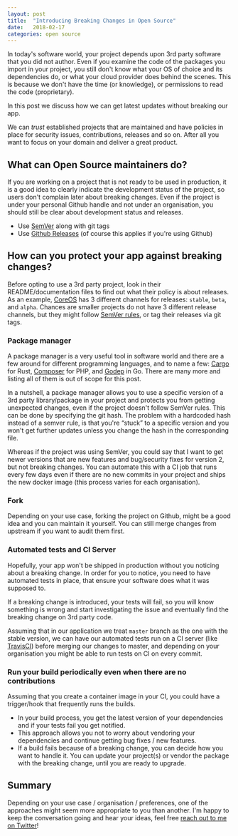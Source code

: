 ```yaml
---
layout: post
title:  "Introducing Breaking Changes in Open Source"
date:   2018-02-17
categories: open source
---
```


In today's software world, your project depends upon 3rd party software that you did not author. Even if you examine the code of the packages you import in your project, you still don't know what your OS of choice and its dependencies do, or what your cloud provider does behind the scenes. This is because we don't have the time (or knowledge), or permissions to read the code (proprietary).

In this post we discuss how we can get latest updates without breaking our app.

We can _trust_ established projects that are maintained and have policies in place for security issues, contributions, releases and so on. After all you want to focus on your domain and deliver a great product.

## What can Open Source maintainers do?

If you are working on a project that is not ready to be used in production, it is a good idea to clearly indicate the development status of the project, so users don't complain later about breaking changes. Even if the project is under your personal Github handle and not under an organisation, you should still be clear about development status and releases.

* Use [SemVer](https://semver.org/) along with git tags
* Use [Github Releases](https://help.github.com/articles/creating-releases/) (of course this applies if you're using Github)

## How can you protect your app against breaking changes?

Before opting to use a 3rd party project, look in their README/documentation files to find out what their policy is about releases. As an example, [CoreOS](https://coreos.com/releases/) has 3 different channels for releases: `stable`, `beta`, and `alpha`. Chances are smaller projects do not have 3 different release channels, but they might follow [SemVer rules](https://semver.org/), or tag their releases via git tags.

### Package manager

A package manager is a very useful tool in software world and there are a few around for different programming languages, and to name a few: [Cargo](https://doc.rust-lang.org/cargo/) for Rust, [Composer](http://getcomposer.org/) for PHP, and [Godep](https://github.com/tools/godep) in Go. There are many more and listing all of them is out of scope for this post.

In a nutshell, a package manager allows you to use a specific version of a 3rd party library/package in your project and protects you from getting unexpected changes, even if the project doesn't follow SemVer rules. This can be done by specifying the git hash. The problem with a hardcoded hash instead of a semver rule, is that you're “stuck” to a specific version and you won't get further updates unless you change the hash in the corresponding file.

Whereas if the project was using SemVer, you could say that I want to get newer versions that are new features and bug/security fixes for version 2, but not breaking changes. You can automate this with a  CI job that runs every few days even if there are no new commits in your project and ships the new docker image (this process varies for each organisation).

### Fork

Depending on your use case, forking the project on Github, might be a good idea and you can maintain it yourself. You can still merge changes from upstream if you want to audit them first.

### Automated tests and CI Server
Hopefully, your app won't be shipped in production without you noticing about a breaking change. In order for you to notice, you need to have automated tests in place, that ensure your software does what it was supposed to.

If a breaking change is introduced, your tests will fail, so you will know something is wrong and start investigating the issue and eventually find the breaking change on 3rd party code.

Assuming that in our application we treat `master` branch as the one with the stable version, we can have our automated tests run on a CI server (like [TravisCI](https://travis-ci.org/)) before merging our changes to master, and depending on your organisation you might be able to run tests on CI on every commit.

### Run your build periodically even when there are no contributions

Assuming that you create a container image in your CI, you could have a trigger/hook that frequently runs the builds.

* In your build process, you get the latest version of your dependencies and if your tests fail you get notified.
* This approach allows you not to worry about vendoring your dependencies and continue getting bug fixes / new features.
* If a build fails because of a breaking change, you can decide how you want to handle it. You can update your project(s) or vendor the package with the breaking change, until you are ready to upgrade.

## Summary
Depending on your use case / organisation / preferences, one of the approaches might seem more appropriate to you than another. I'm happy to keep the conversation going and hear your ideas, feel free [reach out to me on Twitter](https://twitter.com/GeorgeGkirtsou)!
